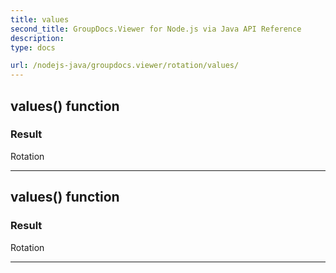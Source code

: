 ```yaml
---
title: values
second_title: GroupDocs.Viewer for Node.js via Java API Reference
description: 
type: docs

url: /nodejs-java/groupdocs.viewer/rotation/values/
---
```


## values()  function


### Result
Rotation


---


## values()  function


### Result
Rotation


---


